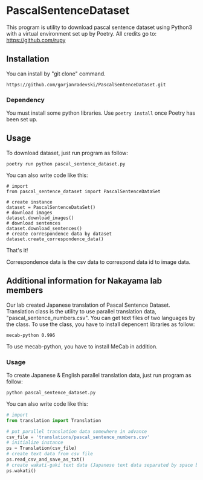 # PascalSentenceDataset

This program is utility to download pascal sentence dataset using Python3 with a virtual environment set up by Poetry. All credits go to: https://github.com/rupy

## Installation

You can install by "git clone" command.

```
https://github.com/gorjanradevski/PascalSentenceDataset.git
```

### Dependency

You must install some python libraries. Use ```poetry install``` once Poetry has been set up.

## Usage

To download dataset, just run program as follow:

```
poetry run python pascal_sentence_dataset.py
```

You can also write code like this:

```poetry run python
# import
from pascal_sentence_dataset import PascalSentenceDataSet

# create instance
dataset = PascalSentenceDataSet()
# download images
dataset.download_images()
# download sentences
dataset.download_sentences()
# create correspondence data by dataset
dataset.create_correspondence_data()
```
That's it!

Correspondence data is the csv data to correspond data id to image data.

## Additional information for Nakayama lab members

Our lab created Japanese translation of Pascal Sentence Dataset.
Translation class is the utility to use parallel translation data, "pascal_sentence_numbers.csv".
You can get text files of two languages by the class.
To use the class, you have to install depencent libraries as follow:

```
mecab-python 0.996
```

To use mecab-python, you have to install MeCab in addition.

### Usage

To create Japanese & English parallel translation data, just run program as follow:

```
python pascal_sentence_dataset.py
```

You can also write code like this:

```python
# import
from translation import Translation

# put parallel translation data somewhere in advance
csv_file = 'translations/pascal_sentence_numbers.csv'
# initialize instance
ps = Translation(csv_file)
# create text data from csv file
ps.read_csv_and_save_as_txt()
# create wakati-gaki text data (Japanese text data separated by space between each word)
ps.wakati()
```


